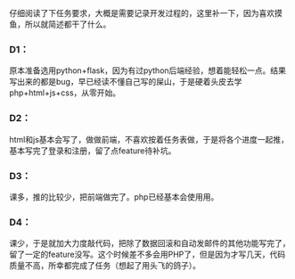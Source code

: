 仔细阅读了下任务要求，大概是需要记录开发过程的，这里补一下，因为喜欢摸鱼，所以就简述都干了什么。

### D1：

原本准备选用python+flask，因为有过python后端经验，想着能轻松一点。结果写出来的都是bug，早已经读不懂自己写的屎山，于是硬着头皮去学php+html+js+css，从零开始。

### D2：

html和js基本会写了，做做前端，不喜欢按着任务表做，于是将各个进度一起推，基本写完了登录和注册，留了点feature待补坑。

### D3：

课多，推的比较少，把前端做完了。php已经基本会使用用。

### D4：

课少，于是就加大力度敲代码，把除了数据回滚和自动发邮件的其他功能写完了，留了一定的feature没写。这个时候差不多会用PHP了，但是因为才写几天，代码质量不高，所幸都完成了任务（想起了用头飞的鸽子）。
